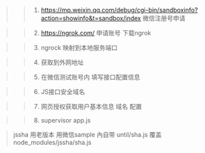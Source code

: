 >> 1. https://mp.weixin.qq.com/debug/cgi-bin/sandboxinfo?action=showinfo&t=sandbox/index 微信注册号申请

>> 2. https://ngrok.com/ 申请账号 下载ngrok

>> 3. ngrock 映射到本地服务端口

>> 4. 获取到外网地址

>> 5. 在微信测试账号内 填写接口配置信息

>> 6. JS接口安全域名

>> 7. 网页授权获取用户基本信息 域名 配置

>> 8. supervisor app.js

> jssha 用老版本
> 用微信sample 內自带
> until/sha.js 覆盖 node_modules/jssha/sha.js